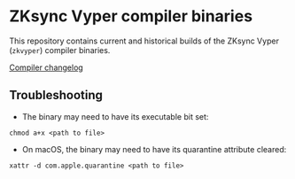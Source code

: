 # ZKsync Vyper compiler binaries

This repository contains current and historical builds of the ZKsync Vyper (`zkvyper`) compiler binaries.

[Compiler changelog](https://github.com/matter-labs/era-compiler-vyper/blob/-/CHANGELOG.md)

## Troubleshooting 

- The binary may need to have its executable bit set:
 
```chmod a+x <path to file>```

- On macOS, the binary may need to have its quarantine attribute cleared: 

```xattr -d com.apple.quarantine <path to file>```
